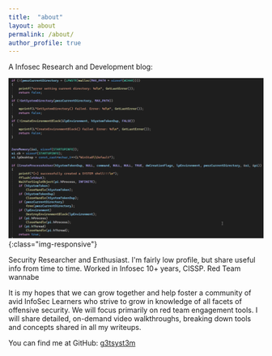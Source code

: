 ```yaml
---
title:  "about"
layout: about
permalink: /about/
author_profile: true
---
```


A Infosec Research and Development blog:           

![home](/assets/images/aboutimg.png){:class="img-responsive"}      

Security Researcher and Enthusiast.  I'm fairly low profile, but share useful info from time to time.  Worked in Infosec 10+ years, CISSP.   Red Team wannabe

It is my hopes that we can grow together and help foster a community of avid InfoSec Learners who strive to grow in knowledge of all facets of offensive security. We will focus primarily on red team engagement tools. I will share detailed, on-demand video walkthroughs, breaking down tools and concepts shared in all my writeups.

You can find me at GitHub:
[g3tsyst3m](https://github.com/g3tsyst3m/)